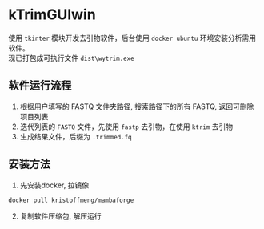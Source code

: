 # kTrimGUIwin
使用 `tkinter` 模块开发去引物软件，后台使用 `docker ubuntu` 环境安装分析需用软件。  
现已打包成可执行文件 `dist\wytrim.exe`

## 软件运行流程
1. 根据用户填写的 FASTQ 文件夹路径, 搜索路径下的所有 FASTQ, 返回可删除项目列表  
2. 迭代列表的 `FASTQ` 文件，先使用 `fastp` 去引物，在使用 `ktrim` 去引物
3. 生成结果文件，后缀为 `.trimmed.fq`

## 安装方法
1. 先安装docker, 拉镜像
```
docker pull kristoffmeng/mambaforge
```
2. 复制软件压缩包, 解压运行
